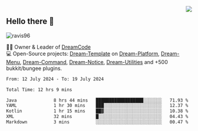 <img align='right' src="https://github-readme-stats.vercel.app/api?username=Ravis96&show_icons=true">

## Hello there 👋
<p align="left"> <img src="https://komarev.com/ghpvc/?username=ravis96&label=Profile%20views&color=0e75b6&style=flat" alt="ravis96" /> </p>

👨‍💻 Owner & Leader of [DreamCode](https://github.com/DreamPoland) <br>
💻 Open-Source projects: [Dream-Template](https://github.com/DreamPoland/dream-template) on [Dream-Platform](https://github.com/DreamPoland/dream-platform), [Dream-Menu](https://github.com/DreamPoland/dream-menu), [Dream-Command](https://github.com/DreamPoland/dream-command), [Dream-Notice](https://github.com/DreamPoland/dream-notice), [Dream-Utilities](https://github.com/DreamPoland/dream-utilities) and +500 bukkit/bungee plugins.

<!--START_SECTION:waka-->

```txt
From: 12 July 2024 - To: 19 July 2024

Total Time: 12 hrs 9 mins

Java              8 hrs 44 mins   ██████████████████░░░░░░░   71.93 %
YAML              1 hr 30 mins    ███░░░░░░░░░░░░░░░░░░░░░░   12.37 %
Kotlin            1 hr 15 mins    ██▓░░░░░░░░░░░░░░░░░░░░░░   10.38 %
XML               32 mins         █░░░░░░░░░░░░░░░░░░░░░░░░   04.43 %
Markdown          3 mins          ░░░░░░░░░░░░░░░░░░░░░░░░░   00.47 %
```

<!--END_SECTION:waka-->

